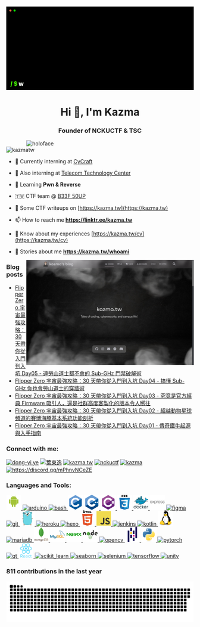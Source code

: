 [![MasterHead](https://github.com/kazmatw/kazmatw/blob/main/terminal900_400.gif?raw=true)](https://kazmatw.github.io)
<h1 align="center">Hi 👋, I'm Kazma</h1>
<h3 align="center">Founder of NCKUCTF & TSC</h3>
<img align="right" alt="holoface" width="450" src="https://github.com/kazmatw/kazmatw/blob/main/%E5%BD%A2%E8%B1%A1%E7%85%A73.jpg?raw=true">

<p align="left"> <img src="https://komarev.com/ghpvc/?username=kazmatw&label=Profile%20views&color=0e75b6&style=flat" alt="kazmatw" /> </p>

- 🔺 Currently interning at [CyCraft](https://cycraft.com/)

- 🔭 Also interning at [Telecom Technology Center](https://www.ttc.org.tw/Eng/)

- 👾 Learning **Pwn & Reverse**

- 🇹🇼 CTF team @ [B33F 50UP](https://linktr.ee/NCKUCTF)

- 📝 Some CTF writeups on [https://kazma.tw](https://kazma.tw)

- 📫 How to reach me **https://linktr.ee/kazma.tw**

- 📄 Know about my experiences [https://kazma.tw/cv](https://kazma.tw/cv)

- 📖 Stories about me **https://kazma.tw/whoami**

<img align="right" alt="holoface" width="450" src="https://github.com/kazmatw/kazmatw/blob/main/blog_screenshot.png?raw=true">

### Blog posts
<!-- BLOG-POST-LIST:START -->
- [Flipper Zero 宇宙最強攻略：30 天帶你從入門到入坑 Day05 - 連勞山道士都不會的 Sub-GHz 門禁破解術](https://kazma.tw/2024/09/17/Flipper-Zero-%E5%AE%87%E5%AE%99%E6%9C%80%E5%BC%B7%E6%94%BB%E7%95%A5%EF%BC%9A30-%E5%A4%A9%E5%B8%B6%E4%BD%A0%E5%BE%9E%E5%85%A5%E9%96%80%E5%88%B0%E5%85%A5%E5%9D%91-Day05-%E9%80%A3%E5%8B%9E%E5%B1%B1%E9%81%93%E5%A3%AB%E9%83%BD%E4%B8%8D%E6%9C%83%E7%9A%84-Sub-GHz-%E9%96%80%E7%A6%81%E7%A0%B4%E8%A7%A3%E8%A1%93/)
- [Flipper Zero 宇宙最強攻略：30 天帶你從入門到入坑 Day04 - 搞懂 Sub-GHz 你也會勞山道士的穿牆術](https://kazma.tw/2024/09/16/Flipper-Zero-%E5%AE%87%E5%AE%99%E6%9C%80%E5%BC%B7%E6%94%BB%E7%95%A5%EF%BC%9A30-%E5%A4%A9%E5%B8%B6%E4%BD%A0%E5%BE%9E%E5%85%A5%E9%96%80%E5%88%B0%E5%85%A5%E5%9D%91-Day04-%E6%90%9E%E6%87%82-Sub-GHz-%E4%BD%A0%E4%B9%9F%E6%9C%83%E5%8B%9E%E5%B1%B1%E9%81%93%E5%A3%AB%E7%9A%84%E7%A9%BF%E7%89%86%E8%A1%93/)
- [Flipper Zero 宇宙最強攻略：30 天帶你從入門到入坑 Day03 - 究竟是官方經典 Firmware 吸引人，還是社群高度客製化的版本令人嚮往](https://kazma.tw/2024/09/14/Flipper-Zero-%E5%AE%87%E5%AE%99%E6%9C%80%E5%BC%B7%E6%94%BB%E7%95%A5%EF%BC%9A30-%E5%A4%A9%E5%B8%B6%E4%BD%A0%E5%BE%9E%E5%85%A5%E9%96%80%E5%88%B0%E5%85%A5%E5%9D%91-Day03-%E7%A9%B6%E7%AB%9F%E6%98%AF%E5%AE%98%E6%96%B9%E7%B6%93%E5%85%B8-Firmware-%E5%90%B8%E5%BC%95%E4%BA%BA%EF%BC%8C%E9%82%84%E6%98%AF%E7%A4%BE%E7%BE%A4%E9%AB%98%E5%BA%A6%E5%AE%A2%E8%A3%BD%E5%8C%96%E7%9A%84%E7%89%88%E6%9C%AC%E4%BB%A4%E4%BA%BA%E5%9A%AE%E5%BE%80/)
- [Flipper Zero 宇宙最強攻略：30 天帶你從入門到入坑 Day02 - 超越動物星球頻道的賽博海豚基本系統功能剖析](https://kazma.tw/2024/09/13/Flipper-Zero-%E5%AE%87%E5%AE%99%E6%9C%80%E5%BC%B7%E6%94%BB%E7%95%A5%EF%BC%9A30-%E5%A4%A9%E5%B8%B6%E4%BD%A0%E5%BE%9E%E5%85%A5%E9%96%80%E5%88%B0%E5%85%A5%E5%9D%91-Day02-%E8%B6%85%E8%B6%8A%E5%8B%95%E7%89%A9%E6%98%9F%E7%90%83%E9%A0%BB%E9%81%93%E7%9A%84%E8%B3%BD%E5%8D%9A%E6%B5%B7%E8%B1%9A%E5%9F%BA%E6%9C%AC%E7%B3%BB%E7%B5%B1%E5%8A%9F%E8%83%BD%E5%89%96%E6%9E%90/)
- [Flipper Zero 宇宙最強攻略：30 天帶你從入門到入坑 Day01 - 傳奇鐵牛起源與入手指南](https://kazma.tw/2024/09/13/Flipper-Zero-%E5%AE%87%E5%AE%99%E6%9C%80%E5%BC%B7%E6%94%BB%E7%95%A5%EF%BC%9A30-%E5%A4%A9%E5%B8%B6%E4%BD%A0%E5%BE%9E%E5%85%A5%E9%96%80%E5%88%B0%E5%85%A5%E5%9D%91-Day01-%E5%82%B3%E5%A5%87%E9%90%B5%E7%89%9B%E8%B5%B7%E6%BA%90%E8%88%87%E5%85%A5%E6%89%8B%E6%8C%87%E5%8D%97/)
<!-- BLOG-POST-LIST:END -->

<h3 align="left">Connect with me:</h3>
<p align="left">
<a href="https://www.linkedin.com/in/kazmatw/" target="blank"><img align="center" src="https://raw.githubusercontent.com/rahuldkjain/github-profile-readme-generator/master/src/images/icons/Social/linked-in-alt.svg" alt="dong-yi ye" height="30" width="40" /></a>
<a href="https://fb.com/kazma.tw" target="blank"><img align="center" src="https://raw.githubusercontent.com/rahuldkjain/github-profile-readme-generator/master/src/images/icons/Social/facebook.svg" alt="葉東逸" height="30" width="40" /></a>
<a href="https://instagram.com/kazma.tw" target="blank"><img align="center" src="https://raw.githubusercontent.com/rahuldkjain/github-profile-readme-generator/master/src/images/icons/Social/instagram.svg" alt="kazma.tw" height="30" width="40" /></a>
<a href="https://www.youtube.com/@NCKUCTF" target="blank"><img align="center" src="https://raw.githubusercontent.com/rahuldkjain/github-profile-readme-generator/master/src/images/icons/Social/youtube.svg" alt="nckuctf" height="30" width="40" /></a>
<a href="https://www.leetcode.com/KingKazma901109" target="blank"><img align="center" src="https://raw.githubusercontent.com/rahuldkjain/github-profile-readme-generator/master/src/images/icons/Social/leet-code.svg" alt="kazma" height="30" width="40" /></a>
<a href="https://discord.com/users/870280109360316457" target="blank"><img align="center" src="https://raw.githubusercontent.com/rahuldkjain/github-profile-readme-generator/master/src/images/icons/Social/discord.svg" alt="https://discord.gg/mPhnvNCeZE" height="30" width="40" /></a>
</p>

<h3 align="left">Languages and Tools:</h3>
<p align="left"> <a href="https://developer.android.com" target="_blank" rel="noreferrer"> <img src="https://raw.githubusercontent.com/devicons/devicon/master/icons/android/android-original-wordmark.svg" alt="android" width="40" height="40"/> </a> <a href="https://www.arduino.cc/" target="_blank" rel="noreferrer"> <img src="https://cdn.worldvectorlogo.com/logos/arduino-1.svg" alt="arduino" width="40" height="40"/> </a> <a href="https://www.gnu.org/software/bash/" target="_blank" rel="noreferrer"> <img src="https://www.vectorlogo.zone/logos/gnu_bash/gnu_bash-icon.svg" alt="bash" width="40" height="40"/> </a> <a href="https://www.cprogramming.com/" target="_blank" rel="noreferrer"> <img src="https://raw.githubusercontent.com/devicons/devicon/master/icons/c/c-original.svg" alt="c" width="40" height="40"/> </a> <a href="https://www.w3schools.com/cpp/" target="_blank" rel="noreferrer"> <img src="https://raw.githubusercontent.com/devicons/devicon/master/icons/cplusplus/cplusplus-original.svg" alt="cplusplus" width="40" height="40"/> </a> <a href="https://www.w3schools.com/cs/" target="_blank" rel="noreferrer"> <img src="https://raw.githubusercontent.com/devicons/devicon/master/icons/csharp/csharp-original.svg" alt="csharp" width="40" height="40"/> </a> <a href="https://www.w3schools.com/css/" target="_blank" rel="noreferrer"> <img src="https://raw.githubusercontent.com/devicons/devicon/master/icons/css3/css3-original-wordmark.svg" alt="css3" width="40" height="40"/> </a> <a href="https://www.docker.com/" target="_blank" rel="noreferrer"> <img src="https://raw.githubusercontent.com/devicons/devicon/master/icons/docker/docker-original-wordmark.svg" alt="docker" width="40" height="40"/> </a> <a href="https://expressjs.com" target="_blank" rel="noreferrer"> <img src="https://raw.githubusercontent.com/devicons/devicon/master/icons/express/express-original-wordmark.svg" alt="express" width="40" height="40"/> </a> <a href="https://www.figma.com/" target="_blank" rel="noreferrer"> <img src="https://www.vectorlogo.zone/logos/figma/figma-icon.svg" alt="figma" width="40" height="40"/> </a> <a href="https://git-scm.com/" target="_blank" rel="noreferrer"> <img src="https://www.vectorlogo.zone/logos/git-scm/git-scm-icon.svg" alt="git" width="40" height="40"/> </a> <a href="https://golang.org" target="_blank" rel="noreferrer"> <img src="https://raw.githubusercontent.com/devicons/devicon/master/icons/go/go-original.svg" alt="go" width="40" height="40"/> </a> <a href="https://heroku.com" target="_blank" rel="noreferrer"> <img src="https://www.vectorlogo.zone/logos/heroku/heroku-icon.svg" alt="heroku" width="40" height="40"/> </a> <a href="hexo.io/" target="_blank" rel="noreferrer"> <img src="https://www.vectorlogo.zone/logos/hexoio/hexoio-icon.svg" alt="hexo" width="40" height="40"/> </a> <a href="https://www.w3.org/html/" target="_blank" rel="noreferrer"> <img src="https://raw.githubusercontent.com/devicons/devicon/master/icons/html5/html5-original-wordmark.svg" alt="html5" width="40" height="40"/> </a> <a href="https://developer.mozilla.org/en-US/docs/Web/JavaScript" target="_blank" rel="noreferrer"> <img src="https://raw.githubusercontent.com/devicons/devicon/master/icons/javascript/javascript-original.svg" alt="javascript" width="40" height="40"/> </a> <a href="https://www.jenkins.io" target="_blank" rel="noreferrer"> <img src="https://www.vectorlogo.zone/logos/jenkins/jenkins-icon.svg" alt="jenkins" width="40" height="40"/> </a> <a href="https://kotlinlang.org" target="_blank" rel="noreferrer"> <img src="https://www.vectorlogo.zone/logos/kotlinlang/kotlinlang-icon.svg" alt="kotlin" width="40" height="40"/> </a> <a href="https://www.linux.org/" target="_blank" rel="noreferrer"> <img src="https://raw.githubusercontent.com/devicons/devicon/master/icons/linux/linux-original.svg" alt="linux" width="40" height="40"/> </a> <a href="https://mariadb.org/" target="_blank" rel="noreferrer"> <img src="https://www.vectorlogo.zone/logos/mariadb/mariadb-icon.svg" alt="mariadb" width="40" height="40"/> </a> <a href="https://www.mongodb.com/" target="_blank" rel="noreferrer"> <img src="https://raw.githubusercontent.com/devicons/devicon/master/icons/mongodb/mongodb-original-wordmark.svg" alt="mongodb" width="40" height="40"/> </a> <a href="https://www.mysql.com/" target="_blank" rel="noreferrer"> <img src="https://raw.githubusercontent.com/devicons/devicon/master/icons/mysql/mysql-original-wordmark.svg" alt="mysql" width="40" height="40"/> </a> <a href="https://www.nginx.com" target="_blank" rel="noreferrer"> <img src="https://raw.githubusercontent.com/devicons/devicon/master/icons/nginx/nginx-original.svg" alt="nginx" width="40" height="40"/> </a> <a href="https://nodejs.org" target="_blank" rel="noreferrer"> <img src="https://raw.githubusercontent.com/devicons/devicon/master/icons/nodejs/nodejs-original-wordmark.svg" alt="nodejs" width="40" height="40"/> </a> <a href="https://opencv.org/" target="_blank" rel="noreferrer"> <img src="https://www.vectorlogo.zone/logos/opencv/opencv-icon.svg" alt="opencv" width="40" height="40"/> </a> <a href="https://pandas.pydata.org/" target="_blank" rel="noreferrer"> <img src="https://raw.githubusercontent.com/devicons/devicon/2ae2a900d2f041da66e950e4d48052658d850630/icons/pandas/pandas-original.svg" alt="pandas" width="40" height="40"/> </a> <a href="https://www.python.org" target="_blank" rel="noreferrer"> <img src="https://raw.githubusercontent.com/devicons/devicon/master/icons/python/python-original.svg" alt="python" width="40" height="40"/> </a> <a href="https://pytorch.org/" target="_blank" rel="noreferrer"> <img src="https://www.vectorlogo.zone/logos/pytorch/pytorch-icon.svg" alt="pytorch" width="40" height="40"/> </a> <a href="https://www.qt.io/" target="_blank" rel="noreferrer"> <img src="https://upload.wikimedia.org/wikipedia/commons/0/0b/Qt_logo_2016.svg" alt="qt" width="40" height="40"/> </a> <a href="https://reactjs.org/" target="_blank" rel="noreferrer"> <img src="https://raw.githubusercontent.com/devicons/devicon/master/icons/react/react-original-wordmark.svg" alt="react" width="40" height="40"/> </a> <a href="https://scikit-learn.org/" target="_blank" rel="noreferrer"> <img src="https://upload.wikimedia.org/wikipedia/commons/0/05/Scikit_learn_logo_small.svg" alt="scikit_learn" width="40" height="40"/> </a> <a href="https://seaborn.pydata.org/" target="_blank" rel="noreferrer"> <img src="https://seaborn.pydata.org/_images/logo-mark-lightbg.svg" alt="seaborn" width="40" height="40"/> </a> <a href="https://www.selenium.dev" target="_blank" rel="noreferrer"> <img src="https://raw.githubusercontent.com/detain/svg-logos/780f25886640cef088af994181646db2f6b1a3f8/svg/selenium-logo.svg" alt="selenium" width="40" height="40"/> </a> <a href="https://www.tensorflow.org" target="_blank" rel="noreferrer"> <img src="https://www.vectorlogo.zone/logos/tensorflow/tensorflow-icon.svg" alt="tensorflow" width="40" height="40"/> </a> <a href="https://unity.com/" target="_blank" rel="noreferrer"> <img src="https://www.vectorlogo.zone/logos/unity3d/unity3d-icon.svg" alt="unity" width="40" height="40"/> </a> </p>


<h3 align="left">811 contributions in the last year</h3>  

![snake gif](https://github.com/stwater20/stwater20/blob/output/github-contribution-grid-snake.svg)
